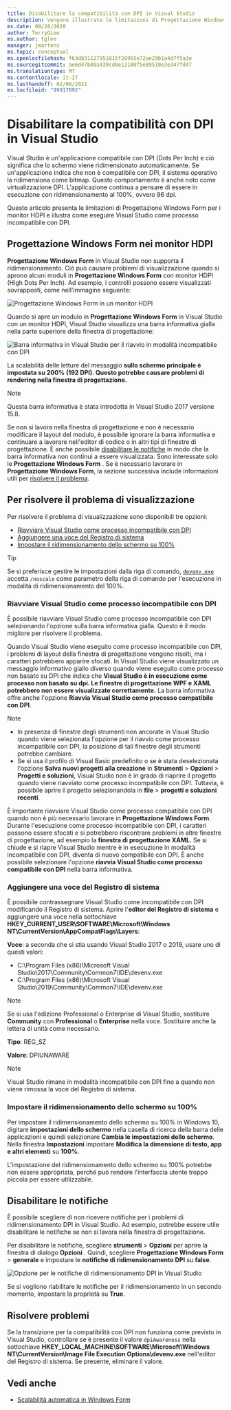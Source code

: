 ```yaml
---
title: Disabilitare la compatibilità con DPI in Visual Studio
description: Vengono illustrate le limitazioni di Progettazione Windows Form per i monitor HDPI e viene illustrato come eseguire Visual Studio come processo incompatibile con DPI.
ms.date: 09/28/2020
author: TerryGLee
ms.author: tglee
manager: jmartens
ms.topic: conceptual
ms.openlocfilehash: f63d831127951815f28955e72ae29b1a4d7f5a3e
ms.sourcegitcommit: ae6d47b09a439cd0e13180f5e89510e3e347fd47
ms.translationtype: MT
ms.contentlocale: it-IT
ms.lasthandoff: 02/08/2021
ms.locfileid: "99917092"
---
```

# <a name="disable-dpi-awareness-in-visual-studio"></a>Disabilitare la compatibilità con DPI in Visual Studio

Visual Studio è un'applicazione compatibile con DPI (Dots Per Inch) e ciò significa che lo schermo viene ridimensionato automaticamente. Se un'applicazione indica che non è compatibile con DPI, il sistema operativo la ridimensiona come bitmap. Questo comportamento è anche noto come virtualizzazione DPI. L'applicazione continua a pensare di essere in esecuzione con ridimensionamento al 100%, ovvero 96 dpi.

Questo articolo presenta le limitazioni di Progettazione Windows Form per i monitor HDPI e illustra come eseguire Visual Studio come processo incompatibile con DPI.

## <a name="windows-forms-designer-on-hdpi-monitors"></a>Progettazione Windows Form nei monitor HDPI

**Progettazione Windows Form** in Visual Studio non supporta il ridimensionamento. Ciò può causare problemi di visualizzazione quando si aprono alcuni moduli in **Progettazione Windows Form** con monitor HDPI (High Dots Per Inch). Ad esempio, i controlli possono essere visualizzati sovrapposti, come nell'immagine seguente:

![Progettazione Windows Form in un monitor HDPI](./media/win-forms-designer-hdpi.png)

Quando si apre un modulo in **Progettazione Windows Form** in Visual Studio con un monitor HDPI, Visual Studio visualizza una barra informativa gialla nella parte superiore della finestra di progettazione:

![Barra informativa in Visual Studio per il riavvio in modalità incompatibile con DPI](./media/scaling-gold-bar.png)

La scalabilità delle letture del messaggio **sullo schermo principale è impostata su 200% (192 DPI). Questo potrebbe causare problemi di rendering nella finestra di progettazione.**

> [!NOTE]
> Questa barra informativa è stata introdotta in Visual Studio 2017 versione 15.8.

Se non si lavora nella finestra di progettazione e non è necessario modificare il layout del modulo, è possibile ignorare la barra informativa e continuare a lavorare nell'editor di codice o in altri tipi di finestre di progettazione. È anche possibile [disabilitare le notifiche](#disable-notifications) in modo che la barra informativa non continui a essere visualizzata. Sono interessate solo le **Progettazione Windows Form** . Se è necessario lavorare in **Progettazione Windows Form**, la sezione successiva include informazioni utili per [risolvere il problema](#to-resolve-the-display-problem).

## <a name="to-resolve-the-display-problem"></a>Per risolvere il problema di visualizzazione

Per risolvere il problema di visualizzazione sono disponibili tre opzioni:

- [Riavviare Visual Studio come processo incompatibile con DPI](#restart-visual-studio-as-a-dpi-unaware-process)
- [Aggiungere una voce del Registro di sistema](#add-a-registry-entry)
- [Impostare il ridimensionamento dello schermo su 100%](#set-your-display-scaling-setting-to-100)

> [!TIP]
> Se si preferisce gestire le impostazioni dalla riga di comando, [`devenv.exe`](../ide/reference/devenv-command-line-switches.md) accetta `/noscale` come parametro della riga di comando per l'esecuzione in modalità di ridimensionamento del 100%.

### <a name="restart-visual-studio-as-a-dpi-unaware-process"></a>Riavviare Visual Studio come processo incompatibile con DPI

È possibile riavviare Visual Studio come processo incompatibile con DPI selezionando l'opzione sulla barra informativa gialla. Questo è il modo migliore per risolvere il problema.

Quando Visual Studio viene eseguito come processo incompatibile con DPI, i problemi di layout della finestra di progettazione vengono risolti, ma i caratteri potrebbero apparire sfocati. In Visual Studio viene visualizzato un messaggio informativo giallo diverso quando viene eseguito come processo non basato su DPI che indica che **Visual Studio è in esecuzione come processo non basato su dpi. Le finestre di progettazione WPF e XAML potrebbero non essere visualizzate correttamente.** La barra informativa offre anche l'opzione **Riavvia Visual Studio come processo compatibile con DPI**.

> [!NOTE]
> - In presenza di finestre degli strumenti non ancorate in Visual Studio quando viene selezionata l'opzione per il riavvio come processo incompatibile con DPI, la posizione di tali finestre degli strumenti potrebbe cambiare.
> - Se si usa il profilo di Visual Basic predefinito o se è stata deselezionata l'opzione **Salva nuovi progetti alla creazione** in **Strumenti** > **Opzioni** > **Progetti e soluzioni**, Visual Studio non è in grado di riaprire il progetto quando viene riavviato come processo incompatibile con DPI. Tuttavia, è possibile aprire il progetto selezionandola in **file**  >  **progetti e soluzioni recenti**.

È importante riavviare Visual Studio come processo compatibile con DPI quando non è più necessario lavorare in **Progettazione Windows Form**. Durante l'esecuzione come processo incompatibile con DPI, i caratteri possono essere sfocati e si potrebbero riscontrare problemi in altre finestre di progettazione, ad esempio la **finestra di progettazione XAML**. Se si chiude e si riapre Visual Studio mentre è in esecuzione in modalità incompatibile con DPI, diventa di nuovo compatibile con DPI. È anche possibile selezionare l'opzione **riavvia Visual Studio come processo compatibile con DPI** nella barra informativa.

### <a name="add-a-registry-entry"></a>Aggiungere una voce del Registro di sistema

È possibile contrassegnare Visual Studio come incompatibile con DPI modificando il Registro di sistema. Aprire l'**editor del Registro di sistema** e aggiungere una voce nella sottochiave **HKEY_CURRENT_USER\SOFTWARE\Microsoft\Windows NT\CurrentVersion\AppCompatFlags\Layers**:

**Voce**: a seconda che si stia usando Visual Studio 2017 o 2019, usare uno di questi valori:

- C:\Program Files (x86)\Microsoft Visual Studio\2017\Community\Common7\IDE\devenv.exe
- C:\Program Files (x86)\Microsoft Visual Studio\2019\Community\Common7\IDE\devenv.exe

> [!NOTE]
> Se si usa l'edizione Professional o Enterprise di Visual Studio, sostituire **Community** con **Professional** o **Enterprise** nella voce. Sostituire anche la lettera di unità come necessario.

**Tipo**: REG_SZ

**Valore**: DPIUNAWARE

> [!NOTE]
> Visual Studio rimane in modalità incompatibile con DPI fino a quando non viene rimossa la voce del Registro di sistema.

### <a name="set-your-display-scaling-setting-to-100"></a>Impostare il ridimensionamento dello schermo su 100%

Per impostare il ridimensionamento dello schermo su 100% in Windows 10, digitare **impostazioni dello schermo** nella casella di ricerca della barra delle applicazioni e quindi selezionare **Cambia le impostazioni dello schermo**. Nella finestra **Impostazioni** impostare **Modifica la dimensione di testo, app e altri elementi** su **100%**.

L'impostazione del ridimensionamento dello schermo su 100% potrebbe non essere appropriata, perché può rendere l'interfaccia utente troppo piccola per essere utilizzabile.

## <a name="disable-notifications"></a>Disabilitare le notifiche

È possibile scegliere di non ricevere notifiche per i problemi di ridimensionamento DPI in Visual Studio. Ad esempio, potrebbe essere utile disabilitare le notifiche se non si lavora nella finestra di progettazione.

Per disabilitare le notifiche, scegliere **strumenti**  >  **Opzioni** per aprire la finestra di dialogo **Opzioni** . Quindi, scegliere **Progettazione Windows Form**  >  **generale** e impostare le **notifiche di ridimensionamento DPI** su **false**.

![Opzione per le notifiche di ridimensionamento DPI in Visual Studio](./media/notifications-option.png)

Se si vogliono riabilitare le notifiche per il ridimensionamento in un secondo momento, impostare la proprietà su **True**.

## <a name="troubleshoot"></a>Risolvere problemi

Se la transizione per la compatibilità con DPI non funziona come previsto in Visual Studio, controllare se è presente il valore `dpiAwareness` nella sottochiave **HKEY_LOCAL_MACHINE\SOFTWARE\Microsoft\Windows NT\CurrentVersion\Image File Execution Options\devenv.exe** nell'editor del Registro di sistema. Se presente, eliminare il valore.

## <a name="see-also"></a>Vedi anche

- [Scalabilità automatica in Windows Form](/dotnet/framework/winforms/automatic-scaling-in-windows-forms)
